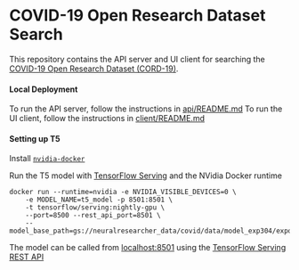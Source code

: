 # COVID-19 Open Research Dataset Search

This repository contains the API server and UI client for searching the [COVID-19 Open Research Dataset (CORD-19)](https://pages.semanticscholar.org/coronavirus-research).

#### Local Deployment

To run the API server, follow the instructions in [api/README.md](./api/README.md)
To run the UI client, follow the instructions in [client/README.md](./client/README.md)

#### Setting up T5

Install [`nvidia-docker`](https://github.com/nvidia/nvidia-docker/wiki/Installation-(Native-GPU-Support))

Run the T5 model with [TensorFlow Serving](https://www.tensorflow.org/tfx/serving/docker) and the NVidia Docker runtime

```
docker run --runtime=nvidia -e NVIDIA_VISIBLE_DEVICES=0 \
    -e MODEL_NAME=t5_model -p 8501:8501 \
    -t tensorflow/serving:nightly-gpu \
    --port=8500 --rest_api_port=8501 \
    --model_base_path=gs://neuralresearcher_data/covid/data/model_exp304/export/
```

The model can be called from [localhost:8501](http://localhost:8501) using the [TensorFlow Serving REST API](https://www.tensorflow.org/tfx/serving/api_rest)